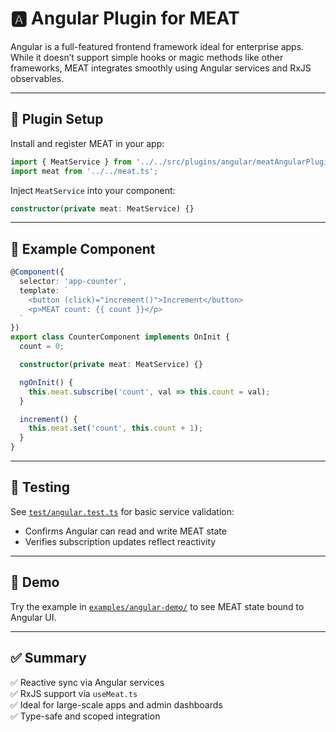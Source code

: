 # 🅰️ Angular Plugin for MEAT

Angular is a full-featured frontend framework ideal for enterprise apps. While it doesn’t support simple hooks or magic methods like other frameworks, MEAT integrates smoothly using Angular services and RxJS observables.

---

## 🧩 Plugin Setup

Install and register MEAT in your app:

```ts
import { MeatService } from '../../src/plugins/angular/meatAngularPlugin';
import meat from '../../meat.ts';
```

Inject `MeatService` into your component:

```ts
constructor(private meat: MeatService) {}
```

---

## 🚀 Example Component

```ts
@Component({
  selector: 'app-counter',
  template: `
    <button (click)="increment()">Increment</button>
    <p>MEAT count: {{ count }}</p>
  `
})
export class CounterComponent implements OnInit {
  count = 0;

  constructor(private meat: MeatService) {}

  ngOnInit() {
    this.meat.subscribe('count', val => this.count = val);
  }

  increment() {
    this.meat.set('count', this.count + 1);
  }
}
```

---

## 🧪 Testing

See [`test/angular.test.ts`](../../test/angular.test.ts) for basic service validation:
- Confirms Angular can read and write MEAT state
- Verifies subscription updates reflect reactivity

---

## 📂 Demo

Try the example in [`examples/angular-demo/`](../../examples/angular-demo/) to see MEAT state bound to Angular UI.

---

## ✅ Summary

✅ Reactive sync via Angular services  
✅ RxJS support via `useMeat.ts`  
✅ Ideal for large-scale apps and admin dashboards  
✅ Type-safe and scoped integration
